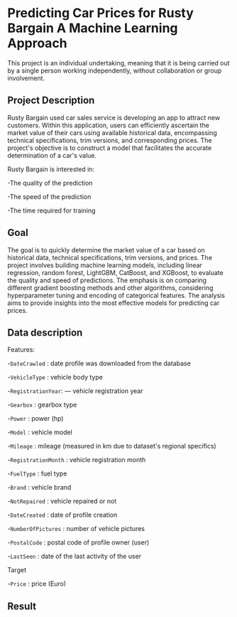 # Predicting Car Prices for Rusty Bargain A Machine Learning Approach

This project is an individual undertaking, meaning that it is being carried out by a single person working independently, without collaboration or group involvement.

## Project Description

Rusty Bargain used car sales service is developing an app to attract new customers. Within this application, users can efficiently ascertain the market value of their cars using available historical data, encompassing technical specifications, trim versions, and corresponding prices. The project's objective is to construct a model that facilitates the accurate determination of a car's value.

Rusty Bargain is interested in:

-The quality of the prediction

-The speed of the prediction

-The time required for training

## Goal

The goal is to quickly determine the market value of a car based on historical data, technical specifications, trim versions, and prices. The project involves building machine learning models, including linear regression, random forest, LightGBM, CatBoost, and XGBoost, to evaluate the quality and speed of predictions. The emphasis is on comparing different gradient boosting methods and other algorithms, considering hyperparameter tuning and encoding of categorical features. The analysis aims to provide insights into the most effective models for predicting car prices.

## Data description


Features: 

-`DateCrawled` : date profile was downloaded from the database

-`VehicleType` : vehicle body type

-`RegistrationYear`: — vehicle registration year

-`Gearbox` : gearbox type

-`Power` : power (hp)

-`Model` : vehicle model

-`Mileage` : mileage (measured in km due to dataset's regional specifics)

-`RegistrationMonth` : vehicle registration month

-`FuelType` : fuel type

-`Brand` : vehicle brand

-`NotRepaired` : vehicle repaired or not

-`DateCreated` : date of profile creation

-`NumberOfPictures` : number of vehicle pictures

-`PostalCode` : postal code of profile owner (user)

-`LastSeen` : date of the last activity of the user

Target

-`Price` : price (Euro)

## Result

